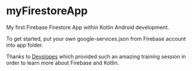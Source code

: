 # myFirestoreApp
My first Firebase Firestore App within Kotlin Android development.

To get started, put your own google-services.json from Firebase account into app folder.

Thanks to [Devslopes](https://www.udemy.com/devslopes-firestore-for-android/) which provided such an amazing training session in order to learn more about Firebase and Kotlin.

